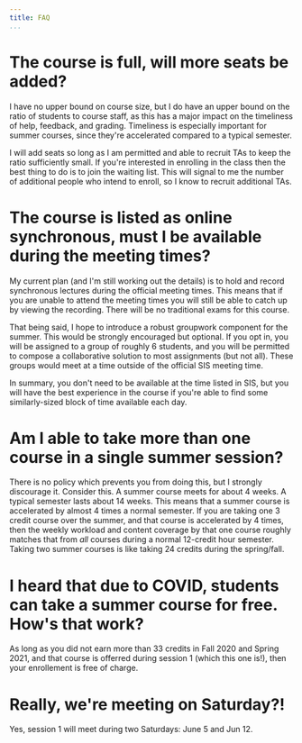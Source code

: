 ```yaml
---
title: FAQ
...
```


# The course is full, will more seats be added?

I have no upper bound on course size, but I do have an upper bound on the ratio of students to course staff, as this has a major impact on the timeliness of help, feedback, and grading. Timeliness is especially important for summer courses, since they're accelerated compared to a typical semester. 

I will add seats so long as I am permitted and able to recruit TAs to keep the ratio sufficiently small. If you're interested in enrolling in the class then the best thing to do is to join the waiting list. This will signal to me the number of additional people who intend to enroll, so I know to recruit additional TAs.


# The course is listed as online synchronous, must I be available during the meeting times?

My current plan (and I'm still working out the details) is to hold and record synchronous lectures during the official meeting times. This means that if you are unable to attend the meeting times you will still be able to catch up by viewing the recording. There will be no traditional exams for this course.

That being said, I hope to introduce a robust groupwork component for the summer. This would be strongly encouraged but optional. If you opt in, you will be assigned to a group of roughly 6 students, and you will be permitted to compose a collaborative solution to most assignments (but not all). These groups would meet at a time outside of the official SIS meeting time.

In summary, you don't need to be available at the time listed in SIS, but you will have the best experience in the course if you're able to find some similarly-sized block of time available each day.


# Am I able to take more than one course in a single summer session?

There is no policy which prevents you from doing this, but I strongly discourage it. Consider this. A summer course meets for about 4 weeks. A typical semester lasts about 14 weeks. This means that a summer course is accelerated by almost 4 times a normal semester. If you are taking one 3 credit course over the summer, and that course is accelerated by 4 times, then the weekly workload and content coverage by that one course roughly matches that from *all* courses during a normal 12-credit hour semester. Taking two summer courses is like taking 24 credits during the spring/fall.


# I heard that due to COVID, students can take a summer course for free. How's that work?

As long as you did not earn more than 33 credits in Fall 2020 and Spring 2021, and that course is offerred during session 1 (which this one is!), then your enrollement is free of charge.


# Really, we're meeting on Saturday?!

Yes, session 1 will meet during two Saturdays: June 5 and Jun 12. 
